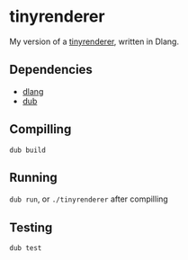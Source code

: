 # tinyrenderer

My version of a [tinyrenderer](https://github.com/ssloy/tinyrenderer/wiki), written in Dlang.

## Dependencies

- [dlang](https://dlang.org/)
- [dub](https://code.dlang.org/)

## Compilling

`dub build`

## Running

`dub run`, or `./tinyrenderer` after compilling

## Testing

`dub test`